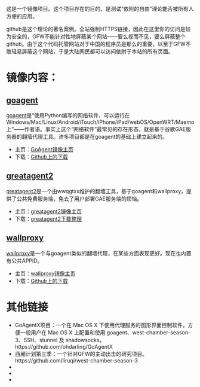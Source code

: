 
这是一个镜像项目。这个项目存在的目的，是测试“依附的自由”理论能否被所有人方便的应用。

github是这个理论的著名案例。全站强制HTTPS链接，因此在这里你的访问是较为安全的，GFW不能针对性地屏蔽某个网站——要么视而不见，要么屏蔽整个github。由于这个代码托管网站对于中国的程序员是那么的重要，以至于GFW不敢轻易屏蔽这个网站，于是大陆网民都可以访问依附于本站的所有页面。


<h1>镜像内容：</h1>

<h2><a href="https://github.com/dk9999/test/blob/ga/README.md">goagent</a></h2>
  <a href="https://github.com/dk9999/test/blob/ga/README.md">goagent</a>是“使用Python编写的网络软件，可以运行在Windows/Mac/Linux/Android/iTouch/iPhone/iPad/webOS/OpenWRT/Maemo上”——作者语。事实上这个“网络软件”最常见的存在形态，就是基于谷歌GAE服务器的翻墙代理工具。许多项目都是在goagent的基础上建立起来的。
  <ul>
    <li>主页：<a href="https://github.com/dk9999/test/blob/ga/README.md">GoAgent镜像主页</a></li>
    <li>下载：<a href="https://github.com/goagent/goagent/archive/3.0.zip">Github上的下载</a></li>
  </ul>

<h2><a href="https://github.com/dk9999/test/blob/g_ag/README.md">greatagent2</a></h2>
  <a href="https://github.com/dk9999/test/blob/g_ag/README.md">greatagent2</a>是一个由wwqgtxx维护的翻墙工具，基于goagent和wallproxy，提供了公共免费服务端，免去了用户部署GAE服务端的烦恼。
  <ul>
    <li>主页：<a href="https://github.com/dk9999/test/blob/g_ag/README.md">greatagent2镜像主页</a></li>
    <li>下载：<a href="https://github.com/dk9999/test/blob/g_ag/README.md">greatagent2下载整理</a></li>
  </ul>
  
  <h2><a href="https://github.com/dk9999/test/tree/master/wp">wallproxy</a></h2>
  <a href="https://github.com/dk9999/test/tree/master/wp">wallproxy</a>是一个与goagent类似的翻墙代理，在某些方面表现更好。现在也内置有公共APPID。
  <ul>
    <li>主页：<a href="https://github.com/dk9999/test/tree/master/wp">wallproxy镜像主页</a></li>
    <li>下载：<a href="https://codeload.github.com/wallproxy/wallproxy/legacy.zip/win">Github上的下载</a></li>
  </ul>

  
<h1>其他链接</h1>
  <ul>
    <li>GoAgentX项目：一个在 Mac OS X 下使用代理服务的图形界面控制软件，方便一般用户在 Mac OS X 上配置和使用         goagent、west-chamber-season-3、SSH、stunnel 及 shadowsocks。 https://github.com/ohdarling/GoAgentX</li>
    <li>西厢计划第三季：一个针对GFW的主动出击的研究项目。https://github.com/liruqi/west-chamber-season-3</li>
    <li></li>
    <li></li>
    <li></li>
  </ul>
